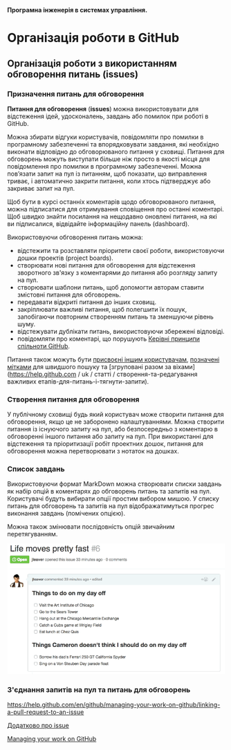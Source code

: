 **Програмна інженерія в системах управління.**

# Організація роботи в GitHub

## Організація роботи з використанням обговорення питань (issues)

### Призначення питань для обговорення

**Питання для обговорення** (**issues**) можна використовувати для відстеження ідей, удосконалень, завдань або помилок при роботі в GitHub. 

Можна збирати відгуки користувачів, повідомляти про помилки в програмному забезпеченні та впорядковувати завдання, які необхідно виконати відповідно до обговорюваного питання у сховищі. Питання для обговорень можуть виступати більше ніж просто в якості місця для повідомлення про помилки в програмному забезпеченні. Можна пов’язати запит на пул із питанням, щоб показати, що виправлення триває, і автоматично закрити питання, коли хтось підтверджує або закриває запит на пул. 

Щоб бути в курсі останніх коментарів щодо обговорюваного питання, можна підписатися для отримування сповіщення про останні коментарі. Щоб швидко знайти посилання на нещодавно оновлені питання, на які ви підписалися, відвідайте інформаційну панель (dashboard). 

Використовуючи обговорення питань можна:

- відстежити та розставляти пріоритети своєї роботи, використовуючи дошки проектів (project boards). 
- створювати нові питання для обговорення для відстеження зворотного зв'язку з коментарями до питання або розгляду запиту на пул. 
- створювати шаблони питань, щоб допомогти авторам ставити змістовні питання для обговорень. 
- передавати відкриті питання до інших сховищ. 
- закріплювати важливі питання, щоб полегшити їх пошук, запобігаючи повторним створенням питань та зменшуючи рівень шуму. 
- відстежувати дублікати питань, використовуючи збережені відповіді. 
- повідомляти про коментарі, що порушують [Керівні принципи спільноти GitHub](https://help.github.com/en/articles/github-community-guidelines). 

Питання також можуть бути [присвоєні іншим користувачам](https://help.github.com/en/articles/assigning-isissue-and-pull-requests-to-other-github-users), [позначені мітками](https://help.github.com/en/articles/applying-labels-to-isissue-and-pull-requests) для швидшого пошуку та [згруповані разом за віхами](https://help.github.com / uk / статті / створення-та-редагування важливих етапів-для-питань-і-тягнути-запити).

### Створення питання для обговорення

У публічному сховищі будь який користувач може створити питання для обговорення, якщо це не заборонено налаштуваннями. Можна створити питання із існуючого запиту на пул, або безпосередньо з коментарю в обговоренні іншого питання або запиту на пул.  При використанні для відстеження та пріоритизації робіт проектних дошок, питання для обговорення можна перетворювати з нотаток на дошках. 

### Список завдань

Використовуючи формат MarkDown можна створювати списки завдань як набір опцій в коментарях до обговорень питань та запитів на пул. Користувачі будуть вибирати опції простим вибором мишою.  У списку питань для обговорень та запитів на пул відображатимуться прогрес виконання завдань (помічених опцією).

Можна також змінювати послідовність опцій звичайним перетягуванням. 

![](GitHubMedia/task-list-reordered.gif)

### З'єднання запитів на пул та питань для обговорень

https://help.github.com/en/github/managing-your-work-on-github/linking-a-pull-request-to-an-issue

 



[Додатково про issue](https://help.github.com/en/github/managing-your-work-on-github/about-issues)

[Managing your work on GitHub](https://help.github.com/en/github/managing-your-work-on-github)
